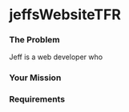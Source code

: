 # jeffsWebsiteTFR

### The Problem 

Jeff is a web developer who 

### Your Mission


### Requirements

